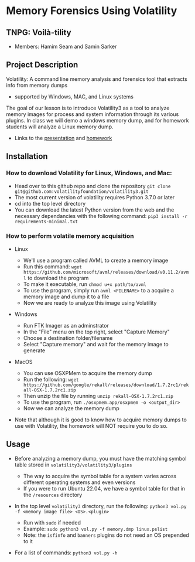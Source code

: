 # Memory Forensics Using Volatility

## TNPG: Voilà-tility
- Members: Hamim Seam and Samin Sarker

## Project Description
Volatility: A command line memory analysis and forensics tool that extracts info from memory dumps
 - supported by Windows, MAC, and Linux systems

The goal of our lesson is to introduce Volatility3 as a tool to analyze memory images for process and system information through its various plugins.
In class we will demo a windows memory dump, and for homework students will analyze a Linux memory dump.

- Links to the [presentation](https://github.com/Stuycs-K/final-project-3-sarkers-seamh/blob/main/PRESENTATION.md) and [homework](https://github.com/Stuycs-K/final-project-3-sarkers-seamh/blob/main/HOMEWORK.md)

## Installation

### How to download Volatility for Linux, Windows, and Mac:
- Head over to this github repo and clone the repository
```git clone git@github.com:volatilityfoundation/volatility3.git```
- The most current version of volatility requires Python 3.7.0 or later
- cd into the top level directory
- You can download the latest Python version from the web and the necessary dependancies with the following command: 
```pip3 install -r requirements-minimal.txt```

### How to perform volatile memory acquisition
- Linux
  - We'll use a program called AVML to create a memory image
  - Run this command: `wget https://github.com/microsoft/avml/releases/download/v0.11.2/avml` to download the program
  - To make it executable, run `chmod u+x path/to/avml`
  - To use the program, simply run `avml <FILENAME>` to a acquire a memory image and dump it to a file
  - Now we are ready to analyze this image using Volatility

- Windows
  - Run FTK Imager as an adminstrator
  - In the "File" menu on the top right, select "Capture Memory"
  - Choose a destination folder/filename
  - Select "Capture memory" and wait for the memory image to generate

- MacOS
  - You can use OSXPMem to acquire the memory dump
  - Run the following: `wget https://github.com/google/rekall/releases/download/1.7.2rc1/rekall-OSX-1.7.2rc1.zip`
  - Then unzip the file by running `unzip rekall-OSX-1.7.2rc1.zip`
  - To use the program, run `./osxpmem.app/osxpmem -o <output_dir>`
  - Now we can analyze the memory dump

- Note that although it is good to know how to acquire memory dumps to use with Volatility, the homework will NOT require you to do so.

## Usage
- Before analyzing a memory dump, you must have the matching symbol table stored in `volatility3/volatility3/plugins`
  - The way to acquire the symbol table for a system varies across different operating systems and even versions
  - If you were to run Ubuntu 22.04, we have a symbol table for that in the `/resources` directory

- In the top level `volatility3` directory, run the following: `python3 vol.py -f <memory image file> <OS>.<plugin>`
  - Run with `sudo` if needed
  - Example: `sudo python3 vol.py -f memory.dmp linux.pslist`
  - Note: the `isfinfo` and `banners` plugins do not need an OS prepended to it

- For a list of commands: `python3 vol.py -h`

